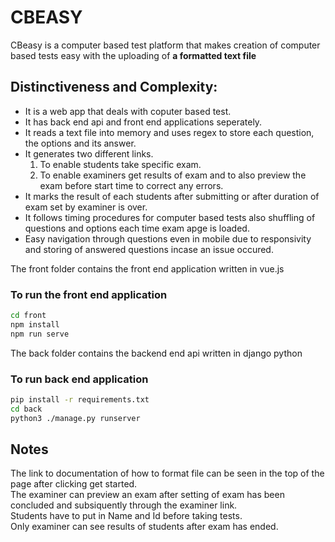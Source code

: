 # CBEASY

CBeasy is a computer based test platform that makes creation of computer based tests easy with the uploading of **a formatted text file**

## Distinctiveness and Complexity:
- It is a web app that deals with coputer based test.
- It has back end api and front end applications seperately.
- It reads a text file into memory and uses regex to store each question, the options and its answer.
- It generates two different links.
  1. To enable students take specific exam.
  2. To enable examiners get results of exam and to also preview the exam before start time to correct any errors.
- It marks the result of each students after submitting or after duration of exam set by examiner is over.
- It follows timing procedures for computer based tests also shuffling of questions and options each time exam apge is loaded.
- Easy navigation through questions even in mobile due to responsivity and storing of answered questions incase an issue occured.




The front folder contains the front end application written in vue.js
### To run the front end application 
```bash
cd front
npm install
npm run serve
```



The back folder contains the backend end api written in django python
### To run back end application
```bash
pip install -r requirements.txt
cd back
python3 ./manage.py runserver
```

## Notes
The link to documentation of how to format file can be seen in the top of the page after clicking get started.\
The examiner can preview an exam after setting of exam has been concluded and subsiquently through the examiner link.\
Students have to put in Name and Id before taking tests.\
Only examiner can see results of students after exam has ended.
